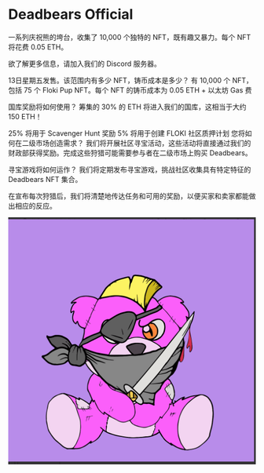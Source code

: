 # Deadbears Official

一系列庆祝熊的垮台，收集了 10,000 个独特的 NFT，既有趣又暴力。每个 NFT 将花费 0.05 ETH。

欲了解更多信息，请加入我们的 Discord 服务器。

13日星期五发售。该范围内有多少 NFT，铸币成本是多少？
有 10,000 个 NFT，包括 75 个 Floki Pup NFT。每个 NFT 的铸币成本为 0.05 ETH + 以太坊 Gas 费

国库奖励将如何使用？
筹集的 30% 的 ETH 将进入我们的国库，这相当于大约 150 ETH！

25% 将用于 Scavenger Hunt 奖励
5% 将用于创建 FLOKI 社区质押计划
您将如何在二级市场创造需求？
我们将开展社区寻宝活动，这些活动将直接通过我们的财政部获得奖励。完成这些狩猎可能需要参与者在二级市场上购买 Deadbears。

寻宝游戏将如何运作？
我们将定期发布寻宝游戏，挑战社区收集具有特定特征的 Deadbears NFT 集合。

在宣布每次狩猎后，我们将清楚地传达任务和可用的奖励，以便买家和卖家都能做出相应的反应。

![nft](微信截图_20220902154453.png)
